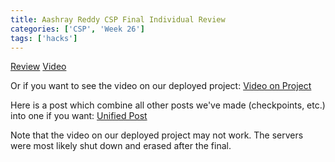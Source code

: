 ```yaml
---
title: Aashray Reddy CSP Final Individual Review
categories: ['CSP', 'Week 26']
tags: ['hacks']
---
```


[Review](https://kinetekenergy.github.io/blog/posts/CSP-Final_IPYNB_2_/)
[Video](https://youtu.be/gd6uUlJ50Z0)

Or if you want to see the video on our deployed project: [Video on Project](https://napoleon-bonaparte-official.github.io/corsica-frontend/video?videoID=9)

Here is a post which combine all other posts we've made (checkpoints, etc.) into one if you want:
[Unified Post](https://kinetekenergy.github.io/blog/posts/Unfied-Post_IPYNB_2_/)

Note that the video on our deployed project may not work. The servers were most likely shut down and erased after the final.
